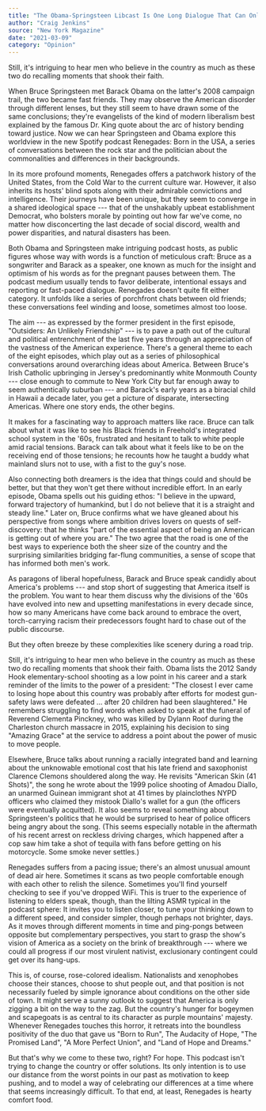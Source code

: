 ```yaml
---
title: "The Obama-Springsteen Libcast Is One Long Dialogue That Can Only Say So Much"
author: "Craig Jenkins"
source: "New York Magazine"
date: "2021-03-09"
category: "Opinion"
---
```


Still, it's intriguing to hear men who believe in the country as much as these two do recalling moments that shook their faith.

When Bruce Springsteen met Barack Obama on the latter's 2008 campaign trail, the two became fast friends. They may observe the American disorder through different lenses, but they still seem to have drawn some of the same conclusions; they're evangelists of the kind of modern liberalism best explained by the famous Dr. King quote about the arc of history bending toward justice. Now we can hear Springsteen and Obama explore this worldview in the new Spotify podcast Renegades: Born in the USA, a series of conversations between the rock star and the politician about the commonalities and differences in their backgrounds.

In its more profound moments, Renegades offers a patchwork history of the United States, from the Cold War to the current culture war. However, it also inherits its hosts' blind spots along with their admirable convictions and intelligence. Their journeys have been unique, but they seem to converge in a shared ideological space --- that of the unshakably upbeat establishment Democrat, who bolsters morale by pointing out how far we've come, no matter how disconcerting the last decade of social discord, wealth and power disparities, and natural disasters has been.

Both Obama and Springsteen make intriguing podcast hosts, as public figures whose way with words is a function of meticulous craft: Bruce as a songwriter and Barack as a speaker, one known as much for the insight and optimism of his words as for the pregnant pauses between them. The podcast medium usually tends to favor deliberate, intentional essays and reporting or fast-paced dialogue. Renegades doesn't quite fit either category. It unfolds like a series of porchfront chats between old friends; these conversations feel winding and loose, sometimes almost too loose.

The aim --- as expressed by the former president in the first episode, "Outsiders: An Unlikely Friendship" --- is to pave a path out of the cultural and political entrenchment of the last five years through an appreciation of the vastness of the American experience. There's a general theme to each of the eight episodes, which play out as a series of philosophical conversations around overarching ideas about America. Between Bruce's Irish Catholic upbringing in Jersey's predominantly white Monmouth County --- close enough to commute to New York City but far enough away to seem authentically suburban --- and Barack's early years as a biracial child in Hawaii a decade later, you get a picture of disparate, intersecting Americas. Where one story ends, the other begins.

It makes for a fascinating way to approach matters like race. Bruce can talk about what it was like to see his Black friends in Freehold's integrated school system in the '60s, frustrated and hesitant to talk to white people amid racial tensions. Barack can talk about what it feels like to be on the receiving end of those tensions; he recounts how he taught a buddy what mainland slurs not to use, with a fist to the guy's nose.

Also connecting both dreamers is the idea that things could and should be better, but that they won't get there without incredible effort. In an early episode, Obama spells out his guiding ethos: "I believe in the upward, forward trajectory of humankind, but I do not believe that it is a straight and steady line." Later on, Bruce confirms what we have gleaned about his perspective from songs where ambition drives lovers on quests of self-discovery: that he thinks "part of the essential aspect of being an American is getting out of where you are." The two agree that the road is one of the best ways to experience both the sheer size of the country and the surprising similarities bridging far-flung communities, a sense of scope that has informed both men's work.

As paragons of liberal hopefulness, Barack and Bruce speak candidly about America's problems --- and stop short of suggesting that America itself is the problem. You want to hear them discuss why the divisions of the '60s have evolved into new and upsetting manifestations in every decade since, how so many Americans have come back around to embrace the overt, torch-carrying racism their predecessors fought hard to chase out of the public discourse.

But they often breeze by these complexities like scenery during a road trip.

Still, it's intriguing to hear men who believe in the country as much as these two do recalling moments that shook their faith. Obama lists the 2012 Sandy Hook elementary-school shooting as a low point in his career and a stark reminder of the limits to the power of a president: "The closest I ever came to losing hope about this country was probably after efforts for modest gun- safety laws were defeated ... after 20 children had been slaughtered." He remembers struggling to find words when asked to speak at the funeral of Reverend Clementa Pinckney, who was killed by Dylann Roof during the Charleston church massacre in 2015, explaining his decision to sing "Amazing Grace" at the service to address a point about the power of music to move people.

Elsewhere, Bruce talks about running a racially integrated band and learning about the unknowable emotional cost that his late friend and saxophonist Clarence Clemons shouldered along the way. He revisits "American Skin (41 Shots)", the song he wrote about the 1999 police shooting of Amadou Diallo, an unarmed Guinean immigrant shot at 41 times by plainclothes NYPD officers who claimed they mistook Diallo's wallet for a gun (the officers were eventually acquitted). It also seems to reveal something about Springsteen's politics that he would be surprised to hear of police officers being angry about the song. (This seems especially notable in the aftermath of his recent arrest on reckless driving charges, which happened after a cop saw him take a shot of tequila with fans before getting on his motorcycle. Some smoke never settles.)

Renegades suffers from a pacing issue; there's an almost unusual amount of dead air here. Sometimes it scans as two people comfortable enough with each other to relish the silence. Sometimes you'll find yourself checking to see if you've dropped WiFi. This is truer to the experience of listening to elders speak, though, than the lilting ASMR typical in the podcast sphere: It invites you to listen closer, to tune your thinking down to a different speed, and consider simpler, though perhaps not brighter, days. As it moves through different moments in time and ping-pongs between opposite but complementary perspectives, you start to grasp the show's vision of America as a society on the brink of breakthrough --- where we could all progress if our most virulent nativist, exclusionary contingent could get over its hang-ups.

This is, of course, rose-colored idealism. Nationalists and xenophobes choose their stances, choose to shut people out, and that position is not necessarily fueled by simple ignorance about conditions on the other side of town. It might serve a sunny outlook to suggest that America is only zigging a bit on the way to the zag. But the country's hunger for bogeymen and scapegoats is as central to its character as purple mountains' majesty. Whenever Renegades touches this horror, it retreats into the boundless positivity of the duo that gave us "Born to Run", The Audacity of Hope, "The Promised Land", "A More Perfect Union", and "Land of Hope and Dreams."

But that's why we come to these two, right? For hope. This podcast isn't trying to change the country or offer solutions. Its only intention is to use our distance from the worst points in our past as motivation to keep pushing, and to model a way of celebrating our differences at a time where that seems increasingly difficult. To that end, at least, Renegades is hearty comfort food.
